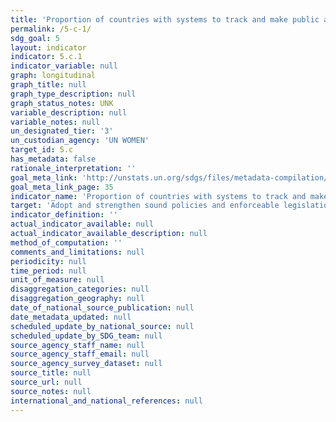 ```yaml
---
title: 'Proportion of countries with systems to track and make public allocations for gender equality and women’s empowerment'
permalink: /5-c-1/
sdg_goal: 5
layout: indicator
indicator: 5.c.1
indicator_variable: null
graph: longitudinal
graph_title: null
graph_type_description: null
graph_status_notes: UNK
variable_description: null
variable_notes: null
un_designated_tier: '3'
un_custodian_agency: 'UN WOMEN'
target_id: 5.c
has_metadata: false
rationale_interpretation: ''
goal_meta_link: 'http://unstats.un.org/sdgs/files/metadata-compilation/Metadata-Goal-5.pdf'
goal_meta_link_page: 35
indicator_name: 'Proportion of countries with systems to track and make public allocations for gender equality and women’s empowerment'
target: 'Adopt and strengthen sound policies and enforceable legislation for the promotion of gender equality and the empowerment of all women and girls at all levels.'
indicator_definition: ''
actual_indicator_available: null
actual_indicator_available_description: null
method_of_computation: ''
comments_and_limitations: null
periodicity: null
time_period: null
unit_of_measure: null
disaggregation_categories: null
disaggregation_geography: null
date_of_national_source_publication: null
date_metadata_updated: null
scheduled_update_by_national_source: null
scheduled_update_by_SDG_team: null
source_agency_staff_name: null
source_agency_staff_email: null
source_agency_survey_dataset: null
source_title: null
source_url: null
source_notes: null
international_and_national_references: null
---
```

